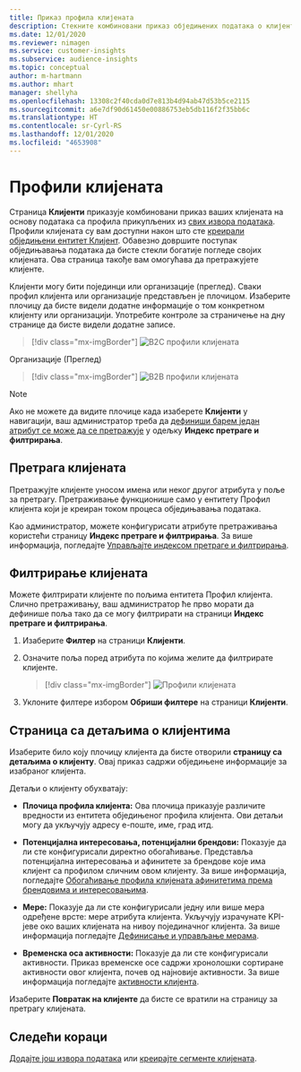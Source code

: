 ```yaml
---
title: Приказ профила клијената
description: Стекните комбиновани приказ обједињених података о клијентима.
ms.date: 12/01/2020
ms.reviewer: nimagen
ms.service: customer-insights
ms.subservice: audience-insights
ms.topic: conceptual
author: m-hartmann
ms.author: mhart
manager: shellyha
ms.openlocfilehash: 13308c2f40cda0d7e813b4d94ab47d53b5ce2115
ms.sourcegitcommit: a6e7df90d61450e00886753eb5db116f2f35bb6c
ms.translationtype: HT
ms.contentlocale: sr-Cyrl-RS
ms.lasthandoff: 12/01/2020
ms.locfileid: "4653908"
---
```

# <a name="customer-profiles"></a>Профили клијената

Страница **Клијенти** приказује комбиновани приказ ваших клијената на основу података са профила прикупљених из [свих извора података](data-sources.md). Профили клијената су вам доступни након што сте [креирали обједињени ентитет Клијент](data-unification.md). Обавезно довршите поступак обједињавања података да бисте стекли богатије погледе својих клијената. Ова страница такође вам омогућава да претражујете клијенте.

Клијенти могу бити појединци или организације (преглед). Сваки профил клијента или организације представљен је плочицом. Изаберите плочицу да бисте видели додатне информације о том конкретном клијенту или организацији. Употребите контроле за страничење на дну странице да бисте видели додатне записе.

> [!div class="mx-imgBorder"] 
> ![B2C профили клијената](media/profiles-customers.png "B2C профили клијената")

Организације (Преглед)
> [!div class="mx-imgBorder"] 
> ![B2B профили клијената](media/profile-customers-b2b.png "B2B профили клијената")

> [!NOTE]
> Ако не можете да видите плочице када изаберете **Клијенти** у навигацији, ваш администратор треба да [дефиниши барем један атрибут се може да се претражује](search-filter-index.md) у одељку **Индекс претраге и филтрирања**.

## <a name="search-for-customers"></a>Претрага клијената

Претражујте клијенте уносом имена или неког другог атрибута у поље за претрагу. Претраживање функционише само у ентитету Профил клијента који је креиран током процеса обједињавања података.

Као администратор, можете конфигурисати атрибуте претраживања користећи страницу **Индекс претраге и филтрирања**. За више информација, погледајте [Управљајте индексом претраге и филтрирања](search-filter-index.md).

## <a name="filter-customers"></a>Филтрирање клијената

Можете филтрирати клијенте по пољима ентитета Профил клијента. Слично претраживању, ваш администратор ће прво морати да дефинише поља тако да се могу филтрирати на страници **Индекс претраге и филтрирања**.

1. Изаберите **Филтер** на страници **Клијенти**.

2. Означите поља поред атрибута по којима желите да филтрирате клијенте.

   > [!div class="mx-imgBorder"] 
   > ![Профили клијената](media/profiles-customers3.png "Профили клијената")

3. Уклоните филтере избором **Обриши филтере** на страници **Клијенти**.

##  <a name="customer-details-page"></a>Страница са детаљима о клијентима

Изаберите било коју плочицу клијента да бисте отворили **страницу са детаљима о клијенту**. Овај приказ садржи обједињене информације за изабраног клијента.

Детаљи о клијенту обухватају:

-   **Плочица профила клијента:** Ова плочица приказује различите вредности из ентитета обједињеног профила клијента. Ови детаљи могу да укључују адресу е-поште, име, град итд. 

-   **Потенцијална интересовања, потенцијални брендови:** Показује да ли сте конфигурисали директно обогаћивање. Представља потенцијална интересовања и афинитете за брендове које има клијент са профилом сличним овом клијенту. За више информација, погледајте [Обогаћивање профила клијената афинитетима према брендовима и интересовањима](enrichment-microsoft-graph.md).

-   **Мере:** Показује да ли сте конфигурисали једну или више мера одређене врсте: мере атрибута клијента. Укључују израчунате KPI-јеве око ваших клијената на нивоу појединачног клијента. За више информација погледајте [Дефинисање и управљање мерама](measures.md).

-   **Временска оса активности:** Показује да ли сте конфигурисали активности. Приказ временске осе садржи хронолошки сортиране активности овог клијента, почев од најновије активности. За више информација погледајте [активности клијента](activities.md).

Изаберите **Повратак на клијенте** да бисте се вратили на страницу за претрагу клијената.

## <a name="next-steps"></a>Следећи кораци

[Додајте још извора података](data-sources.md) или [креирајте сегменте клијената](segments.md).
